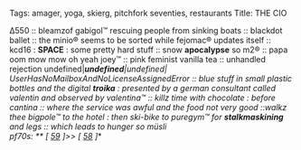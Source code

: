 Tags: amager, yoga, skierg, pitchfork seventies, restaurants
Title: THE CIO
  
Δ550 :: bleamzof gabigol™ rescuing people from sinking boats :: blackdot ballet :: the minio® seems to be sorted while fejomac® updates itself :: kcd16 : **SPACE** : some pretty hard stuff :: snow **apocalypse** so m2® :: papa oom mow mow oh yeah joey™ :: pink feminist vanilla tea :: unhandled rejection undefined|***undefined**|undefined| UserHas**NoMailbox**AndNoLicenseAssignedError :: blue stuff in small plastic bottles and the digital **troika** : presented by a german consultant called valentin and observed by valentina™ :: killz time with chocolate : before cantina :: where the service was awful and the food not very good ::walkz thee bigpole™ to the hotel : then ski-bike to puregym™ for **stalkmaskining** and legs :: which leads to hunger so müsli  
_pf70s_: ** [ [59](https://www.allmusic.com/album/rocket-to-russia-mw0000005209) ]>> [ [58](https://www.allmusic.com/album/a-tribute-to-jack-johnson-mw0000311307) ]**  
